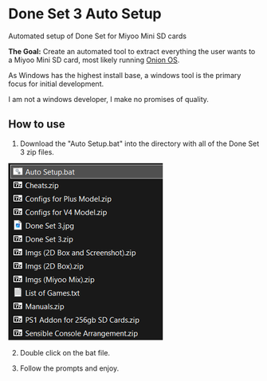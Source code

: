 # Done Set 3 Auto Setup
Automated setup of Done Set for Miyoo Mini SD cards


**The Goal:** Create an automated tool to extract everything the user wants to a Miyoo Mini SD card, most likely running [Onion OS](https://github.com/OnionUI/Onion).


As Windows has the highest install base, a windows tool is the primary focus for initial development.

I am not a windows developer, I make no promises of quality.


## **How to use**
1. Download the "Auto Setup.bat" into the directory with all of the Done Set 3 zip files.

![save location](example.png)

2. Double click on the bat file.

3. Follow the prompts and enjoy.
